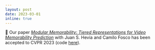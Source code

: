 ```yaml
---
layout: post
date: 2023-03-01
inline: true
---
```


:bookmark_tabs: Our paper [*Modular Memorability: Tiered Representations for Video Memorability Prediction*](https://openaccess.thecvf.com/content/CVPR2023/papers/Dumont_Modular_Memorability_Tiered_Representations_for_Video_Memorability_Prediction_CVPR_2023_paper.pdf) with Juan S. Hevia and Camilo Fosco has been accepted to CVPR 2023 (code [here](https://github.com/theodumont/modular-memorability)).